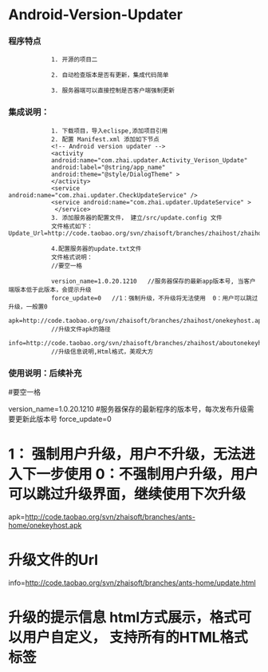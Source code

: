 Android-Version-Updater 
=====

### 程序特点
                1. 开源的项目二
                
                2. 自动检查版本是否有更新，集成代码简单
                
                3. 服务器端可以直接控制是否客户端强制更新
                


### 集成说明：
                1. 下载项目，导入eclispe,添加项目引用
                2. 配置 Manifest.xml 添加如下节点
                <!-- Android version updater -->
                <activity
                android:name="com.zhai.updater.Activity_Verison_Update"
                android:label="@string/app_name"
                android:theme="@style/DialogTheme" >
                </activity>
                <service android:name="com.zhai.updater.CheckUpdateService" />
                <service android:name="com.zhai.updater.UpdateService" >
                 </service>
                3. 添加服务器的配置文件， 建立/src/update.config 文件
                文件格式如下：Update_Url=http://code.taobao.org/svn/zhaisoft/branches/zhaihost/zhaihost_update.txt 

                4.配置服务器的update.txt文件
                文件格式说明： 
                //要空一格

                version_name=1.0.20.1210   //服务器保存的最新app版本号, 当客户端版本低于此版本，会提示升级
                force_update=0   //1：强制升级，不升级将无法使用  0：用户可以跳过升级，一般置0
                apk=http://code.taobao.org/svn/zhaisoft/branches/zhaihost/onekeyhost.apk
                //升级文件apk的路径
                info=http://code.taobao.org/svn/zhaisoft/branches/zhaihost/aboutonekeyhost.html
                //升级信息说明,Html格式，美观大方

### 使用说明：后续补充

#要空一格

version_name=1.0.20.1210
#服务器保存的最新程序的版本号，每次发布升级需要更新此版本号
force_update=0
# 1： 强制用户升级，用户不升级，无法进入下一步使用   0：不强制用户升级，用户可以跳过升级界面，继续使用下次升级
apk=http://code.taobao.org/svn/zhaisoft/branches/ants-home/onekeyhost.apk
# 升级文件的Url 
info=http://code.taobao.org/svn/zhaisoft/branches/ants-home/update.html
# 升级的提示信息  html方式展示，格式可以用户自定义， 支持所有的HTML格式标签


 
